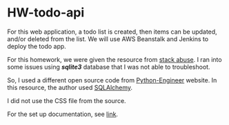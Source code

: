 # HW-todo-api

For this web application, a todo list is created, then items can be updated, and/or deleted from the list. We will use AWS Beanstalk and Jenkins to deploy the todo app.

For this homework, we were given the resource from [stack abuse](https://stackabuse.com/building-a-todo-app-with-flask-in-python/). I ran into some issues using ***sqlite3*** database that I was not able to troubleshoot.

So, I used a different open source code from [Python-Engineer](https://www.python-engineer.com/posts/flask-todo-app/) website.
In this resource, the author used [SQLAlchemy](https://github.com/sqlalchemy/sqlalchemy).

I did not use the CSS file from the source.

For the set up documentation, see [link](https://github.com/ibrahima1289/DEPLOY4_FLASK_APP/blob/main/Dplymnt4_apps_IDiallo.pdf).
